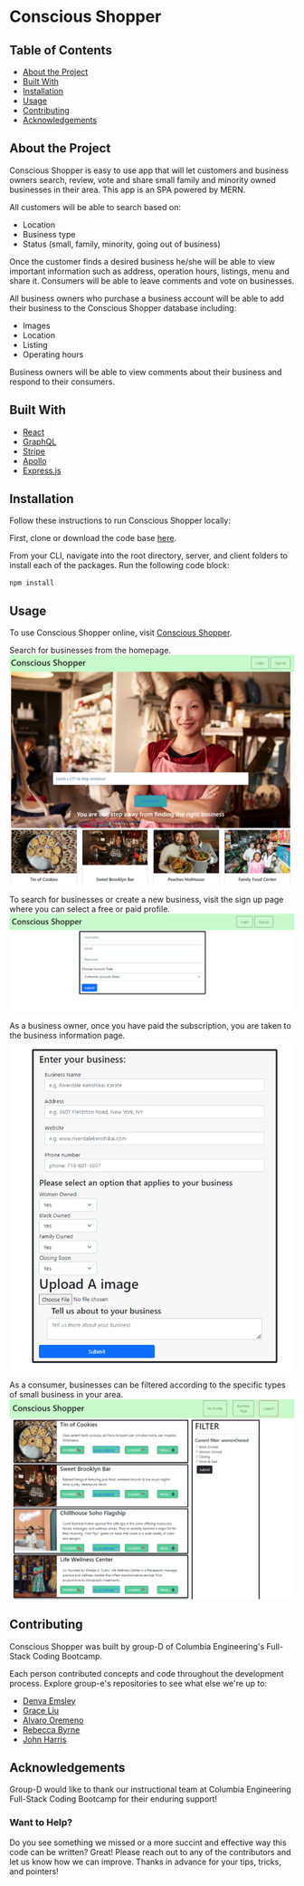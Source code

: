 # Conscious Shopper

## Table of Contents
* [About the Project](#about-the-project)
* [Built With](#built-with)
* [Installation](#installation)
* [Usage](#usage)
* [Contributing](#contributing)
* [Acknowledgements](#acknowledgements)

## About the Project
Conscious Shopper is easy to use app that will let customers and business owners search, review, vote and share small family and minority owned businesses in their area.  This app is an SPA powered by MERN.

All customers will be able to search based on:
* Location
* Business type
* Status (small, family, minority, going out of business) 
    
Once the customer finds a desired business he/she will be able to view important information such as address, operation hours, listings, menu and share it.  Consumers will be able to leave comments and vote on businesses.

All business owners who purchase a business account will be able to add their business to the Conscious Shopper database including:
* Images
* Location
* Listing
* Operating hours

Business owners will be able to view comments about their business and respond to their consumers.

## Built With
* [React](https://es.reactjs.org/docs/getting-started.html)
* [GraphQL](https://graphql.org/)
* [Stripe](https://stripe.com/?utm_campaign=paid_brand-US_Search_Brand_Stripe-1803852691&utm_medium=cpc&utm_source=google&ad_content=448938759963&utm_term=kwd-279203062&utm_matchtype=p&utm_adposition=&utm_device=c&gclid=CjwKCAjwlcaRBhBYEiwAK341jeCBBQdH9R-Ykv7J5DxoXYTUg2FzLD1tUyafJISfNo-hYW0XNDnjKRoC8H8QAvD_BwE)
* [Apollo](https://www.apollographql.com/docs/)
* [Express.js](https://expressjs.com/)

## Installation
Follow these instructions to run Conscious Shopper locally:

First, clone or download the code base [here](https://github.com/mavisyupyup1/project-3-group-d).

From your CLI, navigate into the root directory, server, and client folders to install each of the packages. Run the following code block:

```
npm install
```

## Usage
To use Conscious Shopper online, visit [Conscious Shopper](https://enigmatic-basin-52191.herokuapp.com/). 

Search for businesses from the homepage.
![image](client/public/images/homepage.png)

To search for businesses or create a new business, visit the sign up page where you can select a free or paid profile.
![image](client/public/images/signup.png)

As a business owner, once you have paid the subscription, you are taken to the business information page.
![image](client/public/images/createbusiness.png)

As a consumer, businesses can be filtered according to the specific types of small business in your area.
![image](client/public/images/searchbusiness.png)

## Contributing
Conscious Shopper was built by group-D of Columbia Engineering's Full-Stack Coding Bootcamp.

Each person contributed concepts and code throughout the development process. Explore group-e's repositories to see what else we're up to:

* [Denva Emsley](https://github.com/Demsley1)
* [Grace Liu](https://github.com/mavisyupyup1)
* [Alvaro Oremeno](https://github.com/alvaroormeno)
* [Rebecca Byrne](https://github.com/RPB543)
* [John Harris](https://github.com/jharris92)


## Acknowledgements 
Group-D would like to thank our instructional team at Columbia Engineering Full-Stack Coding Bootcamp for their enduring support!

### Want to Help?

Do you see something we missed or a more succint and effective way this code can be written? Great! Please reach out to any of the contributors and let us know how we can improve. Thanks in advance for your tips, tricks, and pointers!